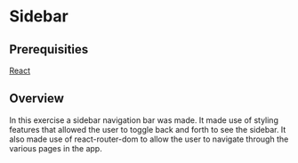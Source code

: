 <h1>Sidebar</h1>
<h2>Prerequisities</h2>
<a href="https://reactjs.org/">React</a>
<h2>Overview</h2>
<p>
In this exercise a sidebar navigation bar was made. It made use of styling features that allowed the user to toggle back and forth to see the sidebar. It also made use of react-router-dom to allow the user to navigate through the various pages in the app.
</p>
